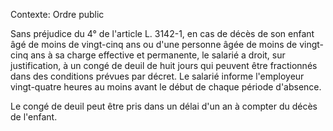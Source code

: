 Contexte: Ordre public

Sans préjudice du 4° de l'article L. 3142-1, en cas de décès de son enfant âgé de moins de vingt-cinq ans ou d'une personne âgée de moins de vingt-cinq ans à sa charge effective et permanente, le salarié a droit, sur justification, à un congé de deuil de huit jours qui peuvent être fractionnés dans des conditions prévues par décret. Le salarié informe l'employeur vingt-quatre heures au moins avant le début de chaque période d'absence.

Le congé de deuil peut être pris dans un délai d'un an à compter du décès de l'enfant.
